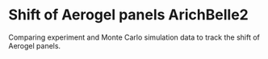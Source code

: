 # Shift of Aerogel panels ArichBelle2
 Comparing experiment and Monte Carlo simulation data to track the shift of Aerogel panels.
